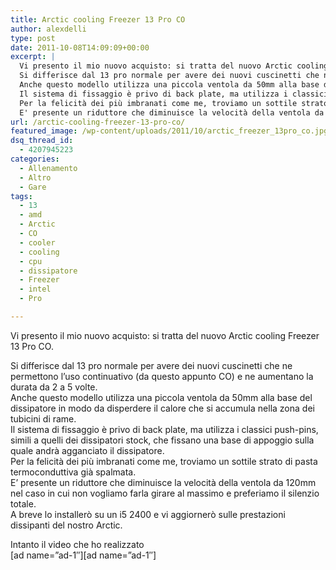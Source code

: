 ```yaml
---
title: Arctic cooling Freezer 13 Pro CO
author: alexdelli
type: post
date: 2011-10-08T14:09:09+00:00
excerpt: |
  Vi presento il mio nuovo acquisto: si tratta del nuovo Arctic cooling Freezer 13 Pro CO.
  Si differisce dal 13 pro normale per avere dei nuovi cuscinetti che ne permettono l'uso continuativo (da questo appunto CO) e ne aumentano la durata da 2 a 5 volte.
  Anche questo modello utilizza una piccola ventola da 50mm alla base del dissipatore in modo da disperdere il calore che si accumula nella zona dei tubicini di rame.
  Il sistema di fissaggio è privo di back plate, ma utilizza i classici push-pins, simili a quelli dei dissipatori stock, che fissano una base di appoggio sulla quale andrà agganciato il dissipatore.
  Per la felicità dei più imbranati come me, troviamo un sottile strato di pasta termoconduttiva già spalmata.
  E' presente un riduttore che diminuisce la velocità della ventola da 120mm nel caso in cui non vogliamo farla girare al massimo e preferiamo il silenzio totale.
url: /arctic-cooling-freezer-13-pro-co/
featured_image: /wp-content/uploads/2011/10/arctic_freezer_13pro_co.jpg
dsq_thread_id:
  - 4207945223
categories:
  - Allenamento
  - Altro
  - Gare
tags:
  - 13
  - amd
  - Arctic
  - CO
  - cooler
  - cooling
  - cpu
  - dissipatore
  - Freezer
  - intel
  - Pro

---
```

<!--CusAdsVi1-->Vi presento il mio nuovo acquisto: si tratta del nuovo Arctic cooling Freezer 13 Pro CO.

  
Si differisce dal 13 pro normale per avere dei nuovi cuscinetti che ne permettono l&#8217;uso continuativo (da questo appunto CO) e ne aumentano la durata da 2 a 5 volte.  
Anche questo modello utilizza una piccola ventola da 50mm alla base del dissipatore in modo da disperdere il calore che si accumula nella zona dei tubicini di rame.  
Il sistema di fissaggio è privo di back plate, ma utilizza i classici push-pins, simili a quelli dei dissipatori stock, che fissano una base di appoggio sulla quale andrà agganciato il dissipatore.  
Per la felicità dei più imbranati come me, troviamo un sottile strato di pasta termoconduttiva già spalmata.  
E&#8217; presente un riduttore che diminuisce la velocità della ventola da 120mm nel caso in cui non vogliamo farla girare al massimo e preferiamo il silenzio totale.  
A breve lo installerò su un i5 2400 e vi aggiornerò sulle prestazioni dissipanti del nostro Arctic.

Intanto il video che ho realizzato  
\[ad name=&#8221;ad-1&#8243;\]\[ad name=&#8221;ad-1&#8243;\]  


<div style="font-size: 0px; height: 0px; line-height: 0px; margin: 0; padding: 0; clear: both;">
</div>